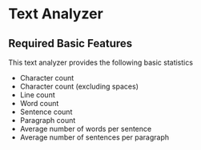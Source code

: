 # Text Analyzer

## Required Basic Features
This text analyzer provides the following basic statistics
- Character count
- Character count (excluding spaces)
- Line count
- Word count
- Sentence count
- Paragraph count
- Average number of words per sentence
- Average number of sentences per paragraph